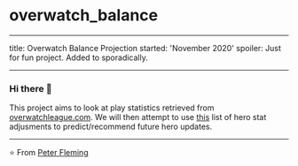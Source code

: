# overwatch_balance
---
title: Overwatch Balance Projection
started: 'November 2020'
spoiler: Just for fun project. Added to sporadically.

---

### Hi there 👋

This project aims to look at play statistics retrieved from [overwatchleague.com](https://overwatchleague.com/en-us/statslab). We will then attempt to use [this](https://www.esportstales.com/overwatch/list-all-hero-updates-and-balance-changes) list of hero stat adjusments to predict/recommend future hero updates.


---
⭐️ From [Peter Fleming](https://github.com/PeFleming)
